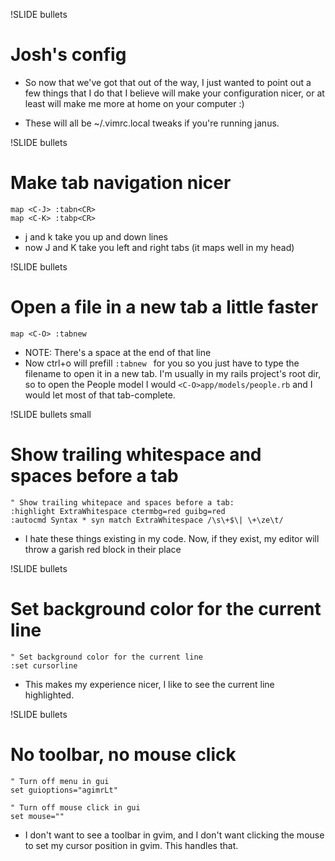 !SLIDE bullets
# Josh's config #

* So now that we've got that out of the way, I just wanted to point out a
few things that I do that I believe will make your configuration nicer,
or at least will make me more at home on your computer :)

* These will all be ~/.vimrc.local tweaks if you're running janus.

!SLIDE bullets
# Make tab navigation nicer #

    map <C-J> :tabn<CR>
    map <C-K> :tabp<CR>

* j and k take you up and down lines
* now J and K take you left and right tabs (it maps well in my head)

!SLIDE  bullets
# Open a file in a new tab a little faster #

    map <C-O> :tabnew 

* NOTE: There's a space at the end of that line
* Now ctrl+o will prefill `:tabnew ` for you so you just have to type the
  filename to open it in a new tab.  I'm usually in my rails project's
  root dir, so to open the People model I would
  `<C-O>app/models/people.rb` and I would let most of that tab-complete.

!SLIDE bullets small
# Show trailing whitespace and spaces before a tab #

    " Show trailing whitepace and spaces before a tab:
    :highlight ExtraWhitespace ctermbg=red guibg=red
    :autocmd Syntax * syn match ExtraWhitespace /\s\+$\| \+\ze\t/

* I hate these things existing in my code.  Now, if they exist, my editor
  will throw a garish red block in their place

!SLIDE bullets
# Set background color for the current line #
    " Set background color for the current line
    :set cursorline

* This makes my experience nicer, I like to see the current line
  highlighted.

!SLIDE bullets
# No toolbar, no mouse click #
    " Turn off menu in gui
    set guioptions="agimrLt"

    " Turn off mouse click in gui
    set mouse=""

* I don't want to see a toolbar in gvim, and I don't want clicking the
  mouse to set my cursor position in gvim.  This handles that.
